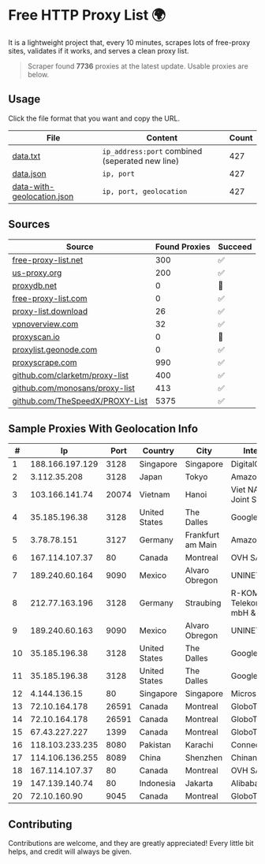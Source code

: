 
# Free HTTP Proxy List 🌍

It is a lightweight project that, every 10 minutes, scrapes lots of free-proxy sites, validates if it works, and serves a clean proxy list.


> Scraper found **7736** proxies at the latest update. Usable proxies are below.

## Usage

Click the file format that you want and copy the URL.


|File|Content|Count|
|----|-------|-----|
|[data.txt](https://raw.githubusercontent.com/themiralay/Proxy-List-World/master/data.txt)|`ip_address:port` combined (seperated new line)|427|
|[data.json](https://raw.githubusercontent.com/themiralay/Proxy-List-World/master/data.json)|`ip, port`|427|
|[data-with-geolocation.json](https://raw.githubusercontent.com/themiralay/Proxy-List-World/master/data-with-geolocation.json)|`ip, port, geolocation`|427|

## Sources

|Source|Found Proxies|Succeed|
|------|-------------|-------|
|[free-proxy-list.net](https://free-proxy-list.net)|300|✅|
|[us-proxy.org](https://www.us-proxy.org)|200|✅|
|[proxydb.net](http://proxydb.net)|0|🚫|
|[free-proxy-list.com](https://free-proxy-list.com/?page=&port=&type%5B%5D=http&type%5B%5D=https&up_time=0&search=Search)|0|✅|
|[proxy-list.download](https://www.proxy-list.download/HTTP)|26|✅|
|[vpnoverview.com](https://vpnoverview.com/privacy/anonymous-browsing/free-proxy-servers)|32|✅|
|[proxyscan.io](https://www.proxyscan.io)|0|🚫|
|[proxylist.geonode.com](https://proxylist.geonode.com/api/proxy-list?limit=300&page=1&sort_by=lastChecked&sort_type=desc&protocols=http,https)|0|✅|
|[proxyscrape.com](https://api.proxyscrape.com/v2/?request=displayproxies&protocol=http&timeout=10000&country=all&ssl=all&anonymity=all)|990|✅|
|[github.com/clarketm/proxy-list](https://raw.githubusercontent.com/clarketm/proxy-list/master/proxy-list-raw.txt)|400|✅|
|[github.com/monosans/proxy-list](https://raw.githubusercontent.com/monosans/proxy-list/main/proxies/http.txt)|413|✅|
|[github.com/TheSpeedX/PROXY-List](https://raw.githubusercontent.com/TheSpeedX/PROXY-List/master/http.txt)|5375|✅|


## Sample Proxies With Geolocation Info

|#|Ip|Port|Country|City|Internet Service Provider|
|-|--|----|-------|----|-------------------------|
|1|188.166.197.129|3128|Singapore|Singapore|DigitalOcean, LLC|
|2|3.112.35.208|3128|Japan|Tokyo|Amazon Technologies Inc.|
|3|103.166.141.74|20074|Vietnam|Hanoi|Viet NAM Cloud Technology Joint Stock Company|
|4|35.185.196.38|3128|United States|The Dalles|Google LLC|
|5|3.78.78.151|3127|Germany|Frankfurt am Main|Amazon Technologies Inc.|
|6|167.114.107.37|80|Canada|Montreal|OVH SAS|
|7|189.240.60.164|9090|Mexico|Alvaro Obregon|UNINET|
|8|212.77.163.196|3128|Germany|Straubing|R-KOM Regensburger Telekommunikationsgesellschaft mbH & Co. KG|
|9|189.240.60.163|9090|Mexico|Alvaro Obregon|UNINET|
|10|35.185.196.38|3128|United States|The Dalles|Google LLC|
|11|35.185.196.38|3128|United States|The Dalles|Google LLC|
|12|4.144.136.15|80|Singapore|Singapore|Microsoft Corporation|
|13|72.10.164.178|26591|Canada|Montreal|GloboTech Communications|
|14|72.10.164.178|26591|Canada|Montreal|GloboTech Communications|
|15|67.43.227.227|1399|Canada|Montreal|GloboTech Communications|
|16|118.103.233.235|8080|Pakistan|Karachi|Connect Communication|
|17|114.106.136.255|8089|China|Shenzhen|Chinanet|
|18|167.114.107.37|80|Canada|Montreal|OVH SAS|
|19|147.139.140.74|80|Indonesia|Jakarta|Alibaba.com LLC|
|20|72.10.160.90|9045|Canada|Montreal|GloboTech Communications|



## Contributing

Contributions are welcome, and they are greatly appreciated! Every
little bit helps, and credit will always be given.

